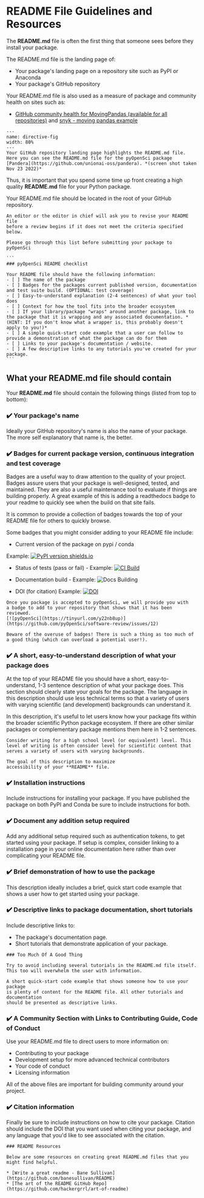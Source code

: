 # README File Guidelines and Resources

The **README.md** file is often the first thing that someone sees before they
install your package. 

The README.md file is the landing page of:

* Your package's landing page on a repository site such as PyPI or Anaconda
* Your package's GitHub repository

Your README.md file is also used as a measure of package and community 
health on sites such as:
* [GitHub community health for MovingPandas (available for all repositories)](https://github.com/anitagraser/movingpandas/community) and [snyk - moving pandas example](https://snyk.io/advisor/python/movingpandas)  


```{figure} /images/pandera-python-package-readme-github.png
---
name: directive-fig
width: 80%
---
Your GitHub repository landing page highlights the README.md file. Here you can see the README.md file for the pyOpenSci package [Pandera](https://github.com/unionai-oss/pandera). *(screen shot taken Nov 23 2022)*
```

Thus, it is important that you spend some time up front creating a high quality 
**README.md** file for your Python package.

Your README.md file should be located in the root of your GitHub repository. 

````{note}
An editor or the editor in chief will ask you to revise your README file
before a review begins if it does not meet the criteria specified below. 

Please go through this list before submitting your package to pyOpenSci

```
### pyOpenSci README checklist 

Your README file should have the following information: 
- [ ] The name of the package
- [ ] Badges for the packages current published version, documentation and test suite build. (OPTIONAL: test coverage) 
- [ ] Easy-to-understand explanation (2-4 sentences) of what your tool does
- [ ] Context for how the tool fits into the broader ecosystem 
- [ ] If your library/package "wraps" around another package, link to the package that it is wrapping and any associated documentation. *(HINT: If you don't know what a wrapper is, this probably doesn't apply to you!)*
- [ ] A simple quick-start code example that a user can follow to provide a demonstration of what the package can do for them 
- [ ] Links to your package's documentation / website.
- [ ] A few descriptive links to any tutorials you've created for your package.
```
````

## What your README.md file should contain

Your **README.md** file should contain the following things (listed from top to bottom):

### ✔️ Your package's name
Ideally your GitHub repository's name is also the name of your package. The more 
self explanatory that name is, the better. 

###  ✔️ Badges for current package version, continuous integration and test coverage

Badges are a useful way to draw attention to the quality of your project. Badges 
assure users that your package is well-designed, tested, and maintained. They 
are also a useful maintenance tool to evaluate if things are building properly. 
A great example of this is adding a readthedocs badge to your readme to quickly
see when the build on that site fails. 

It is common to provide a collection of badges towards the top of your 
README file for others to quickly browse.

Some badges that you might consider adding to your README file include:

* Current version of the package on pypi / conda 

Example: [![PyPI version shields.io](https://img.shields.io/pypi/v/pandera.svg)](https://pypi.org/project/pandera/)

* Status of tests (pass or fail) - Example: [![CI Build](https://github.com/pandera-dev/pandera/workflows/CI%20Tests/badge.svg?branch=main)](https://github.com/pandera-dev/pandera/actions?query=workflow%3A%22CI+Tests%22+branch%3Amain)

* Documentation build - Example: ![Docs Building](https://github.com/pyOpenSci/python-package-guide/actions/workflows/build-book.yml/badge.svg)

* DOI (for citation) Example: [![DOI](https://zenodo.org/badge/556814582.svg)](https://zenodo.org/badge/latestdoi/556814582)

```{tip}
Once you package is accepted to pyOpenSci, we will provide you with 
a badge to add to your repository that shows that it has been reviewed. 
[![pyOpenSci](https://tinyurl.com/y22nb8up)](https://github.com/pyOpenSci/software-review/issues/12)

```


```{caution}
Beware of the overuse of badges! There is such a thing as too much of a good thing (which can overload a potential user!).
```

### ✔️ A short, easy-to-understand description of what your package does 

At the top of your README file you should have a short, easy-to-understand, 1-3 
sentence description of what your package does. This section should clearly 
state your goals for the package. The language in this description should use 
less technical terms so that a variety of users with varying scientific (and 
development) backgrounds can understand it. 

In this description, it's useful to let users know how your package fits within
the broader scientific Python package ecosystem. If there are other similar packages 
or complementary package mentions them here in 1-2 sentences. 

```{tip}
Consider writing for a high school level (or equivalent) level. This 
level of writing is often consider level for scientific content that 
serves a variety of users with varying backgrounds. 

The goal of this description to maximize 
accessibility of your **README** file.
```

### ✔️ Installation instructions

Include instructions for installing your package. If you have published 
the package on both PyPI and Conda be sure to include instructions for both. 

### ✔️ Document any addition setup required

Add any additional setup required such as authentication tokens, to 
get started using your package. If setup is complex, consider linking to a 
installation page in your online documentation here rather than over complicating
your README file. 

### ✔️ Brief demonstration of how to use the package

This description ideally includes a brief, quick start code 
example that shows a user how to get started using your package. 

### ✔️ Descriptive links to package documentation, short tutorials

Include descriptive links to:

* The package's documentation page. 
* Short tutorials that demonstrate application of your package. 

```{tip}
### Too Much Of A Good Thing

Try to avoid including several tutorials in the README.md file itself. This too will overwhelm the user with information. 

A short quick-start code example that shows someone how to use your package 
is plenty of content for the README file. All other tutorials and 
documentation 
should be presented as descriptive links. 
```

### ✔️ A Community Section with Links to Contributing Guide, Code of Conduct 

Use your README.md file to direct users to more information on:

* Contributing to your package 
* Development setup for more advanced technical contributors 
* Your code of conduct
* Licensing information

All of the above files are important for building community around your 
project.

### ✔️ Citation information

Finally be sure to include instructions on how to cite your package. 
Citation should include the DOI that you want used when citing your package, 
and any language that you'd like to see associated with the citation. 

```{tip}
### README Resources 

Below are some resources on creating great README.md files that you 
might find helpful.

* [Write a great readme - Bane Sullivan](https://github.com/banesullivan/README)
* [The art of the README GitHub Repo](https://github.com/hackergrrl/art-of-readme)

```
